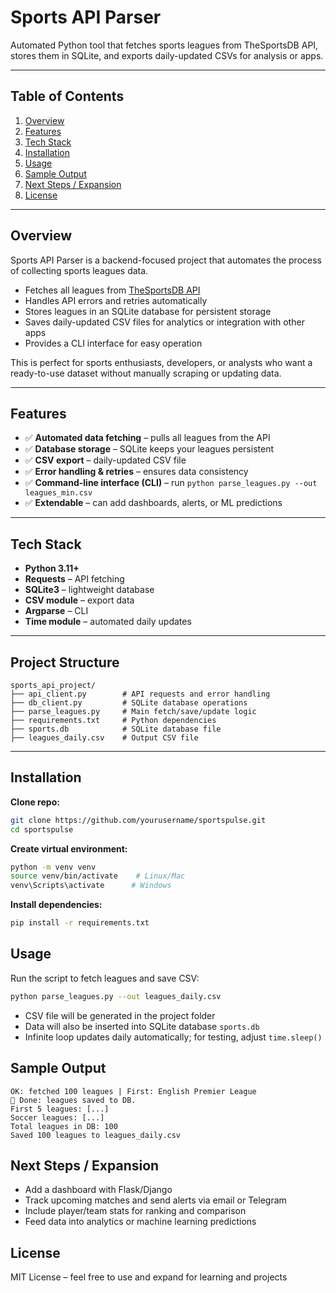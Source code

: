 # Sports API Parser 

Automated Python tool that fetches sports leagues from TheSportsDB API, stores them in SQLite, and exports daily-updated CSVs for analysis or apps.

---

## Table of Contents
1. [Overview](#overview)  
2. [Features](#features)  
3. [Tech Stack](#tech-stack)  
4. [Installation](#installation)  
5. [Usage](#usage)  
6. [Sample Output](#sample-output)  
7. [Next Steps / Expansion](#next-steps--expansion)  
8. [License](#license)

---

## Overview
Sports API Parser is a backend-focused project that automates the process of collecting sports leagues data.  
- Fetches all leagues from [TheSportsDB API](https://www.thesportsdb.com/api.php)  
- Handles API errors and retries automatically  
- Stores leagues in an SQLite database for persistent storage  
- Saves daily-updated CSV files for analytics or integration with other apps  
- Provides a CLI interface for easy operation  

This is perfect for sports enthusiasts, developers, or analysts who want a ready-to-use dataset without manually scraping or updating data.

---

## Features
- ✅ **Automated data fetching** – pulls all leagues from the API  
- ✅ **Database storage** – SQLite keeps your leagues persistent  
- ✅ **CSV export** – daily-updated CSV file  
- ✅ **Error handling & retries** – ensures data consistency  
- ✅ **Command-line interface (CLI)** – run `python parse_leagues.py --out leagues_min.csv`  
- ✅ **Extendable** – can add dashboards, alerts, or ML predictions  

---

## Tech Stack
- **Python 3.11+**  
- **Requests** – API fetching  
- **SQLite3** – lightweight database  
- **CSV module** – export data  
- **Argparse** – CLI  
- **Time module** – automated daily updates  

---


## Project Structure

```
sports_api_project/
├── api_client.py        # API requests and error handling
├── db_client.py         # SQLite database operations
├── parse_leagues.py     # Main fetch/save/update logic
├── requirements.txt     # Python dependencies
├── sports.db            # SQLite database file
├── leagues_daily.csv    # Output CSV file
```

---


## Installation

**Clone repo:**
```sh
git clone https://github.com/yourusername/sportspulse.git
cd sportspulse
```

**Create virtual environment:**
```sh
python -m venv venv
source venv/bin/activate    # Linux/Mac
venv\Scripts\activate      # Windows
```

**Install dependencies:**
```sh
pip install -r requirements.txt
```

## Usage

Run the script to fetch leagues and save CSV:
```sh
python parse_leagues.py --out leagues_daily.csv
```

- CSV file will be generated in the project folder
- Data will also be inserted into SQLite database `sports.db`
- Infinite loop updates daily automatically; for testing, adjust `time.sleep()`

## Sample Output

```
OK: fetched 100 leagues | First: English Premier League
🎉 Done: leagues saved to DB.
First 5 leagues: [...]
Soccer leagues: [...]
Total leagues in DB: 100
Saved 100 leagues to leagues_daily.csv
```

## Next Steps / Expansion

- Add a dashboard with Flask/Django
- Track upcoming matches and send alerts via email or Telegram
- Include player/team stats for ranking and comparison
- Feed data into analytics or machine learning predictions


## License

MIT License – feel free to use and expand for learning and projects